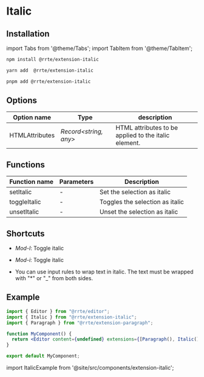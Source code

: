 # Italic

## Installation

import Tabs from '@theme/Tabs';
import TabItem from '@theme/TabItem';

<Tabs>
  <TabItem value="npm" label="npm" default>

```bash
npm install @rrte/extension-italic
```

  </TabItem>
  <TabItem value="yarn" label="yarn">

```bash
yarn add  @rrte/extension-italic
```

  </TabItem>
  <TabItem value="pnpm" label="pnpm">

```bash
pnpm add @rrte/extension-italic
```

  </TabItem>
</Tabs>

## Options

| Option name    | Type                   | description                                          |
| -------------- | ---------------------- | ---------------------------------------------------- |
| HTMLAttributes | _Record\<string, any>_ | HTML attributes to be applied to the italic element. |

## Functions

| Function name | Parameters | Description                     |
| ------------- | ---------- | ------------------------------- |
| setItalic     | -          | Set the selection as italic     |
| toggleItalic  | -          | Toggles the selection as italic |
| unsetItalic   | -          | Unset the selection as italic   |

## Shortcuts

- _Mod-I_: Toggle italic

- _Mod-i_: Toggle italic

- You can use input rules to wrap text in italic. The text must be wrapped with "\*" or "\_" from both sides.

## Example

```jsx
import { Editor } from "@rrte/editor";
import { Italic } from "@rrte/extension-italic";
import { Paragraph } from "@rrte/extension-paragraph";

function MyComponent() {
  return <Editor content={undefined} extensions={[Paragraph(), Italic()]} />;
}

export default MyComponent;
```

import ItalicExample from '@site/src/components/extension-italic';

<ItalicExample />
